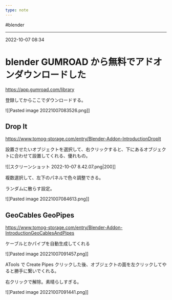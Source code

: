 ```yaml
---
type: note
---
```


#blender

---
2022-10-07  08:34

# blender  GUMROAD から無料でアドオンダウンロードした

https://app.gumroad.com/library

登録してからここでダウンロードする。

![[Pasted image 20221007083526.png]]

## Drop It

https://www.tomog-storage.com/entry/Blender-Addon-IntroductionDropIt

設置させたいオブジェクトを選択して、右クリックすると、下にあるオブジェクトに合わせて設置してくれる、優れもの。

![[スクリーンショット 2022-10-07 8.42.07.png|200]]

複数選択して、左下のパネルで色々調整できる。

ランダムに散らす設定。

![[Pasted image 20221007084613.png]]



## GeoCables  GeoPipes

https://www.tomog-storage.com/entry/Blender-Addon-IntroductionGeoCablesAndPipes

ケーブルとかパイプを自動生成してくれる

![[Pasted image 20221007091457.png]]

ATools で Create Pipes クリックした後、オブジェクトの面を左クリックしてやると勝手に繋いでくれる。

右クリックで解除。素晴らしすぎる。

![[Pasted image 20221007091441.png]]

